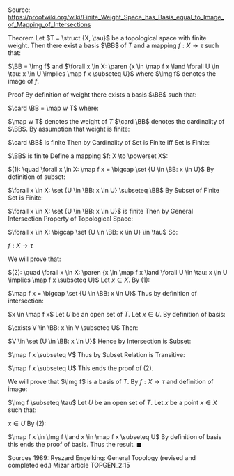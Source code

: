 # 

Source: https://proofwiki.org/wiki/Finite_Weight_Space_has_Basis_equal_to_Image_of_Mapping_of_Intersections

Theorem
Let $T = \struct {X, \tau}$ be a topological space with finite weight.
Then there exist a basis $\BB$ of $T$ and a mapping $f:X \to \tau$ such that:

$\BB = \Img f$ and
$\forall x \in X: \paren {x \in \map f x \land \forall U \in \tau: x \in U \implies \map f x \subseteq U}$
where $\Img f$ denotes the image of $f$.


Proof
By definition of weight there exists a basis $\BB$ such that:

$\card \BB = \map w T$
where:

$\map w T$ denotes the weight of $T$
$\card \BB$ denotes the cardinality of $\BB$.
By assumption that weight is finite:

$\card \BB$ is finite
Then by Cardinality of Set is Finite iff Set is Finite:

$\BB$ is finite
Define a mapping $f: X \to \powerset X$:

$(1): \quad \forall x \in X: \map f x = \bigcap \set {U \in \BB: x \in U}$
By definition of subset:

$\forall x \in X: \set {U \in \BB: x \in U} \subseteq \BB$
By Subset of Finite Set is Finite:

$\forall x \in X: \set {U \in \BB: x \in U}$ is finite
Then by General Intersection Property of Topological Space:

$\forall x \in X: \bigcap \set {U \in \BB: x \in U} \in \tau$
So:

$f: X \to \tau$

We will prove that:

$(2): \quad \forall x \in X: \paren {x \in \map f x \land \forall U \in \tau: x \in U \implies \map f x \subseteq U}$
Let $x \in X$.
By $(1)$:

$\map f x = \bigcap \set {U \in \BB: x \in U}$
Thus by definition of intersection:

$x \in \map f x$
Let $U$ be an open set of $T$.
Let $x \in U$.
By definition of basis:

$\exists V \in \BB: x \in V \subseteq U$
Then:

$V \in \set {U \in \BB: x \in U}$
Hence by Intersection is Subset:

$\map f x \subseteq V$
Thus by Subset Relation is Transitive:

$\map f x \subseteq U$
This ends the proof of $(2)$.

We will prove that $\Img f$ is a basis of $T$.
By $f: X \to \tau$ and definition of image:

$\Img f \subseteq \tau$
Let $U$ be an open set of $T$.
Let $x$ be a point $x \in X$ such that:

$x \in U$
By $(2)$:

$\map f x \in \Img f \land x \in \map f x \subseteq U$
By definition of basis this ends the proof of basis.
Thus the result.
$\blacksquare$


Sources
1989: Ryszard Engelking: General Topology (revised and completed ed.)
Mizar article TOPGEN_2:15




